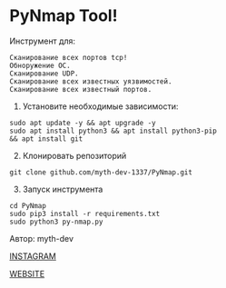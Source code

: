 # PyNmap Tool!



Инструмент для:

    Сканирование всех портов tcp!
    Обноружение ОС.
    Сканирование UDP.
    Сканирование всех известных уязвимостей.
    Сканирование всех известный портов.


1. Установите необходимые зависимости:
```
sudo apt update -y && apt upgrade -y
sudo apt install python3 && apt install python3-pip 
&& apt install git
```
2. Клонировать репозиторий
```
git clone github.com/myth-dev-1337/PyNmap.git
```
3. Запуск инструмента
```
cd PyNmap
sudo pip3 install -r requirements.txt
sudo python3 py-nmap.py
```
Автор: myth-dev

<a href="https://www.instagram.com/hackingworld_d/" target="_blank">INSTAGRAM</a>


<a href="https://mython.uz/" target="_blank">WEBSITE</a>
